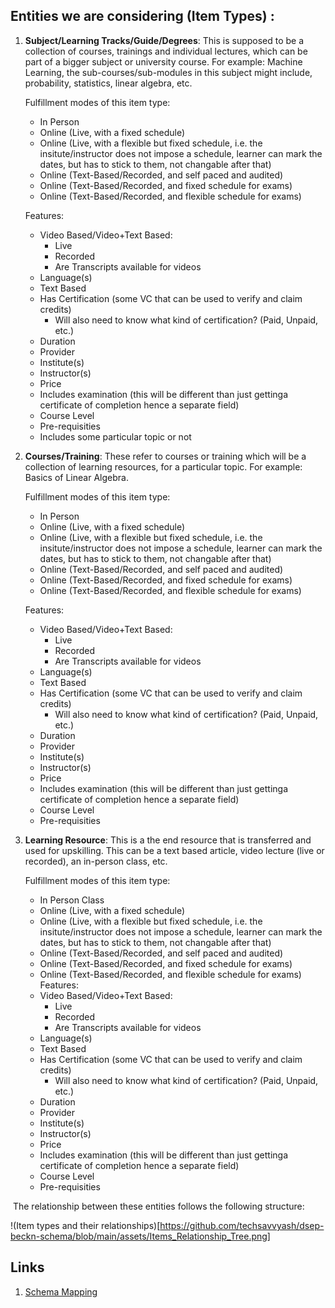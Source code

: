 ## Entities we are considering (Item Types) :

1.  **Subject/Learning Tracks/Guide/Degrees**: This is supposed to be a collection of courses, trainings and individual lectures, which can be part of a bigger subject or university course. For example: Machine Learning, the sub-courses/sub-modules in this subject might include, probability, statistics, linear algebra, etc.

	 Fulfillment modes of this item type:
	 - In Person
	 - Online (Live, with a fixed schedule)
	 - Online (Live, with a flexible but fixed schedule, i.e. the insitute/instructor does not impose a schedule, learner can mark the dates, but has to stick to them, not changable after that)
	 - Online (Text-Based/Recorded, and self paced and audited) 
	 - Online (Text-Based/Recorded, and fixed schedule for exams)
	 - Online (Text-Based/Recorded, and flexible schedule for exams) 
	
	Features:
	- Video Based/Video+Text Based:
		- Live
		- Recorded
		- Are Transcripts available for videos 
	- Language(s)
	- Text Based
	- Has Certification (some VC that can be used to verify and claim credits)
		- Will also need to know what kind of certification? (Paid, Unpaid, etc.)
	- Duration
	- Provider
	- Institute(s)
	- Instructor(s)
	- Price
	- Includes examination (this will be different than just gettinga certificate of completion hence a separate field)
	- Course Level
	- Pre-requisities
	- Includes some particular topic or not
    
2.  **Courses/Training**: These refer to courses or training which will be a collection of learning resources, for a particular topic. For example: Basics of Linear Algebra.
	
	Fulfillment modes of this item type:
	 - In Person
	 - Online (Live, with a fixed schedule)
	 - Online (Live, with a flexible but fixed schedule, i.e. the insitute/instructor does not impose a schedule, learner can mark the dates, but has to stick to them, not changable after that)
	 - Online (Text-Based/Recorded, and self paced and audited) 
	 - Online (Text-Based/Recorded, and fixed schedule for exams)
	 - Online (Text-Based/Recorded, and flexible schedule for exams) 
	
	Features:
	- Video Based/Video+Text Based:
		- Live
		- Recorded
		- Are Transcripts available for videos 
	- Language(s)
	- Text Based
	- Has Certification (some VC that can be used to verify and claim credits)
		- Will also need to know what kind of certification? (Paid, Unpaid, etc.)
	- Duration
	- Provider
	- Institute(s)
	- Instructor(s)
	- Price
	- Includes examination (this will be different than just gettinga certificate of completion hence a separate field)
	- Course Level
	- Pre-requisities
    
3.  **Learning Resource**: This is a the end resource that is transferred and used for upskilling. This can be a text based article, video lecture (live or recorded), an in-person class, etc.

	Fulfillment modes of this item type:
	 - In Person Class
	 - Online (Live, with a fixed schedule)
	 - Online (Live, with a flexible but fixed schedule, i.e. the insitute/instructor does not impose a schedule, learner can mark the dates, but has to stick to them, not changable after that)
	 - Online (Text-Based/Recorded, and self paced and audited) 
	 - Online (Text-Based/Recorded, and fixed schedule for exams)
	 - Online (Text-Based/Recorded, and flexible schedule for exams) 
	Features:
	- Video Based/Video+Text Based:
		- Live
		- Recorded
		- Are Transcripts available for videos 
	- Language(s)
	- Text Based
	- Has Certification (some VC that can be used to verify and claim credits)
		- Will also need to know what kind of certification? (Paid, Unpaid, etc.)
	- Duration
	- Provider
	- Institute(s)
	- Instructor(s)
	- Price
	- Includes examination (this will be different than just gettinga certificate of completion hence a separate field)
	- Course Level
	- Pre-requisities

 The relationship between these entities follows the following structure:

!(Item types and their relationships)[https://github.com/techsavvyash/dsep-beckn-schema/blob/main/assets/Items_Relationship_Tree.png]

## Links

1. [Schema Mapping](https://docs.google.com/spreadsheets/d/1cgBe3RlE4zi5mkdNYhpUtmYXoDbeaa4OoXDbIqHwe8g/edit#gid=0)
